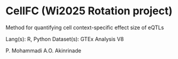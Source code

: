 # CellFC (Wi2025 Rotation project)

Method for quantifying cell context-specific effect size of eQTLs

Lang(s): R, Python
Dataset(s): GTEx Analysis V8

P. Mohammadi
A.O. Akinrinade
